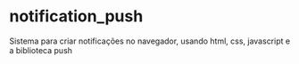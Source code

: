 # notification_push
Sistema para criar notificações no navegador, usando html, css, javascript e a biblioteca push
